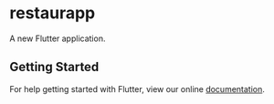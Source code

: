 # restaurapp

A new Flutter application.

## Getting Started

For help getting started with Flutter, view our online
[documentation](https://flutter.io/).
